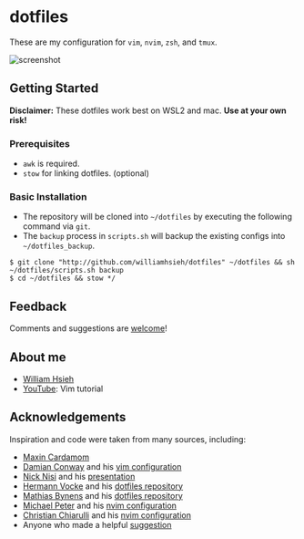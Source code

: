 # dotfiles
These are my configuration for `vim`, `nvim`, `zsh`, and `tmux`.

![screenshot](https://i.imgur.com/WUt1zrw.png)

## Getting Started
**Disclaimer:** These dotfiles work best on WSL2 and mac. **Use at your own risk!**

### Prerequisites
* `awk` is required.
* `stow` for linking dotfiles. (optional)

### Basic Installation
* The repository will be cloned into `~/dotfiles` by executing the following command via `git`.
* The `backup` process in `scripts.sh` will backup the existing configs into `~/dotfiles_backup`.
```
$ git clone "http://github.com/williamhsieh/dotfiles" ~/dotfiles && sh ~/dotfiles/scripts.sh backup
$ cd ~/dotfiles && stow */
```

## Feedback
Comments and suggestions are [welcome](https://github.com/WilliamHsieh/dotfiles/issues)!

## About me
* [William Hsieh](https://github.com/williamhsieh/)
* [YouTube](https://www.youtube.com/playlist?list=PL9_ICC0aO5tjEbqj4ivBFsafBx8Rw74fg): Vim tutorial

## Acknowledgements
Inspiration and code were taken from many sources, including:
* [Maxin Cardamom](https://github.com/changemewtf/no_plugins)
* [Damian Conway](http://damian.conway.org/About_us/Bio_formal.html) and his [vim configuration](https://github.com/thoughtstream/Damian-Conway-s-Vim-Setup)
* [Nick Nisi](https://nicknisi.com/) and his [presentation](https://github.com/nicknisi/vim-workshop)
* [Hermann Vocke](https://www.hamvocke.com/) and his [dotfiles repository](https://github.com/hamvocke/dotfiles)
* [Mathias Bynens](https://mathiasbynens.be/) and his [dotfiles repository](https://github.com/mathiasbynens/dotfiles/)
* [Michael Peter](https://mijope.de/) and his [nvim configuration](https://github.com/Allaman/nvim)
* [Christian Chiarulli](https://www.chrisatmachine.com/) and his [nvim configuration](https://github.com/ChristianChiarulli/nvim)
* Anyone who made a helpful [suggestion](https://github.com/WilliamHsieh/dotfiles/issues)

